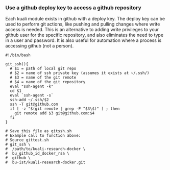### Use a github deploy key to access a github repository

Each kuali module exists in github with a deploy key. The deploy key can be used to perform git actions, like pushing and pulling changes where write access is needed. This is an alternative to adding write privileges to your github user for the specific repository, and also eliminates the need to type in a user and password. It is also useful for automation where a process is accessing github (not a person).

```
#!/bin/bash

git_ssh(){
  # $1 = path of local git repo
  # $2 = name of ssh private key (assumes it exists at ~/.ssh/)
  # $3 = name of the git remote
  # $4 = name of the git repository
  eval "ssh-agent -k"
  cd $1
  eval `ssh-agent -s`
  ssh-add ~/.ssh/$2
  ssh -T git@github.com
  if [ -z "$(git remote | grep -P ^$3\$)" ] ; then
    git remote add $3 git@github.com:$4
  fi
}

# Save this file as gitssh.sh
# Example call to function above:
# Source gittest.sh
# git_ssh \
#  /path/to/kuali-research-docker \
#  bu_github_id_docker_rsa \
#  github \
#  bu-ist/kuali-research-docker.git
```

